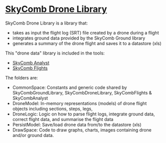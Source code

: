 # [SkyComb Drone Library](https://github.com/PhilipQuirke/SkyCombDroneLibrary/) 

SkyComb Drone Library is a library that:
- takes as input the flight log (SRT) file created by a drone during a flight
- integrates ground data provided by the SkyComb Ground library
- generates a summary of the drone flight and saves it to a datastore (xls)   

This "drone data" library is included in the tools:
- [SkyComb Analyst](https://github.com/PhilipQuirke/SkyCombAnalyst/) 
- [SkyComb Flights](https://github.com/PhilipQuirke/SkyCombFlights/)

The folders are:
- CommonSpace: Constants and generic code shared by SkyCombGroundLibrary, SkyCombDroneLibrary, SkyCombFlights & SkyCombAnalyst
- DroneModel: In-memory representations (models) of drone flight objects including sections, steps, legs,
- DroneLogic: Logic on how to parse flight logs, integrate ground data, correct flight data, and summarise the flight data    
- PersistModel: Save/load drone data from/to the datastore (xls)
- DrawSpace: Code to draw graphs, charts, images containing drone and/or ground data.
